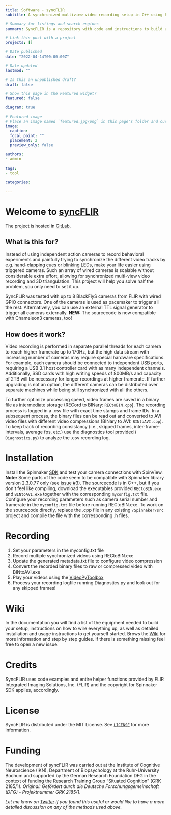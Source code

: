 ```yaml
---
title: Software - syncFLIR
subtitle: A synchronized multiview video recording setup in C++ using FLIR cameras and Spinnaker SDK on Windows machines.

# Summary for listings and search engines
summary: SyncFLIR is a repository with code and instructions to build a synchronized multi-view video recording setup using computer vision cameras from FLIR on Windows.

# Link this post with a project
projects: []

# Date published
date: "2022-04-14T00:00:00Z"

# Date updated
lastmod: ""

# Is this an unpublished draft?
draft: false

# Show this page in the Featured widget?
featured: false

diagram: true

# Featured image
# Place an image named `featured.jpg/png` in this page's folder and customize its options here.
image:
  caption: 
  focal_point: ""
  placement: 2
  preview_only: false

authors:
- admin

tags:
- tool

categories:

---
```


# Welcome to [syncFLIR](https://gitlab.ruhr-uni-bochum.de/ikn/syncflir)

The project is hosted in [GitLab](https://gitlab.ruhr-uni-bochum.de/ikn/syncflir).

## What is this for?

Instead of using independent action cameras to record behavioral experiments and painfully trying to synchronize the different video tracks by e.g. hand-clapping cues or blinking LEDs, make your life easier using triggered cameras. Such an array of wired cameras is scalable without considerable extra effort, allowing for synchronized multi-view video recording and 3D triangulation. This project will help you solve half the problem, you only need to set it up.

SyncFLIR was tested with up to 8 BlackFlyS cameras from FLIR with wired GPIO connectors. One of the cameras is used as pacemaker to trigger all the rest. Alternatively, you can use an external TTL signal generator to trigger all cameras externally. **NEW:** The sourcecode is now compatible with Chameleon3 cameras, too!

## How does it work?

Video recording is performed in separate parallel threads for each camera to reach higher framerate up to 170Hz, but the high data stream with increasing number of cameras may require special hardware specifications. For example, each camera should be connected to independent USB ports, requiring a USB 3.1 host controller card with as many independent channels. Additionally, SSD cards with high writing speeds of 800MB/s and capacity of 2TB will be necessary for longer recordings at higher framerate. If further upgrading is not an option, the different cameras can be distributed over separate machines while being still synchronized with all the others.

To further optimize processing speed, video frames are saved in a binary file as intermediate storage (RECord to BINary: `RECtoBIN.cpp`). The recording process is logged in a .csv file with exact time stamps and frame IDs. In a subsequent process, the binary files can be read out and converted to AVI video files with different video compressions (BINary to AVI: `BINtoAVI.cpp`). To keep track of recording consistancy (i.e., skipped frames, inter-frame-intervals, average fps, etc.) use the diagnostics tool provided ( `Diagnostics.py`) to analyze the .csv recording log.

# Installation

Install the Spinnaker [SDK](http://softwareservices.flir.com/Spinnaker/latest/index.html) and test your camera connections with SpinView. **Note:** Some parts of the code seem to be compatible with Spinnaker library version 2.3.0.77 only (see [issue #3](https://gitlab.ruhr-uni-bochum.de/ikn/syncflir/-/issues/3)). The sourcecode is in C++, but if you don't feel like compiling, download the executables provided `RECtoBIN.exe` and `BINtoAVI.exe` together with the corresponding `myconfig.txt` file. Configure your recording parameters such as camera serial number and framerate in the `myconfig.txt` file before running RECtoBIN.exe. To work on the sourcecode directly, replace the .cpp file in any existing  `/Spinnaker/src` project and compile the file with the corresponding .h files.

# Recording

1. Set your parameters in the myconfig.txt file
2. Record multiple synchronized videos using RECtoBIN.exe
3. Update the generated metadata.txt file to configure video compression
4. Convert the recorded binary files to raw or compressed video with BINtoAVI.exe
5. Play your videos using the [VideoPyToolbox](https://github.com/Guillermo-Hidalgo-Gadea/VideoPyToolbox)
6. Process your recording logfile running Diagnostics.py and look out for any skipped frames!

# Wiki 

In the documentation you will find a list of the equipment needed to build your setup, instructions on how to wire everything up, as well as detailed installation and usage instructions to get yourself started. Brows the [Wiki](https://gitlab.ruhr-uni-bochum.de/ikn/syncflir/-/wikis/Wiki) for more information and step by step guides. If there is something missing feel free to open a new issue.

# Credits

SyncFLIR uses code examples and entire helper functions provided by FLIR Integrated Imaging Solutions, Inc. (FLIR) and the copyright for Spinnaker SDK applies, accordingly.

# License

SyncFLIR is distributed under the MIT License. See [`LICENSE`](https://gitlab.ruhr-uni-bochum.de/ikn/syncflir/-/blob/master/LICENSE) for more information.

# Funding

The development of syncFLIR was carried out at the Institute of Cognitive Neuroscience (IKN), Department of Biopsychology at the Ruhr-University Bochum and supported by the German Research Foundation DFG in the context of funding the Research Training Group “Situated Cognition” (GRK 2185/1). *Original: Gefördert durch die Deutsche Forschungsgemeinschaft (DFG) - Projektnummer GRK 2185/1*.

*Let me know on [Twitter](https://twitter.com/G_HidalgoGadea) if you found this useful or would like to have a more detailed discussion on any of the methods used above.*


<script data-name="BMC-Widget" data-cfasync="false" src="https://cdnjs.buymeacoffee.com/1.0.0/widget.prod.min.js" data-id="g.hidalgogadea" data-description="Support me on Buy me a coffee!" data-message="Thanks for visiting! If you like the website, consider buying me a coffee. Add a note and we could have it together via video call." data-color="#FFDD00" data-position="Right" data-x_margin="18" data-y_margin="18"></script>